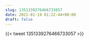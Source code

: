 ```yaml
---
slug: 1351339276466733057
date: 2021-01-19 01:22:44+00:00
draft: false
---
```


{{< tweet 1351339276466733057 >}}
